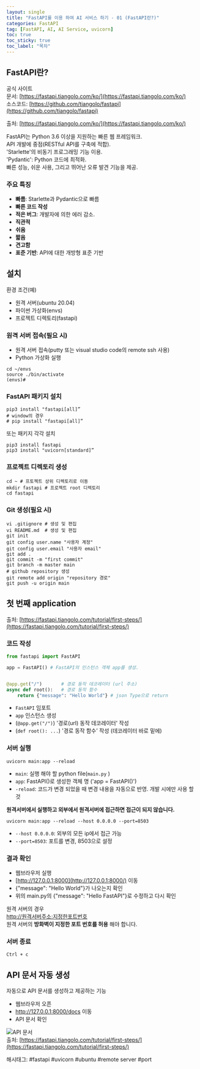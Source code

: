 ```yaml
---
layout: single
title: "FastAPI를 이용 하여 AI 서비스 하기 - 01 (FastAPI란?)"
categories: FastAPI
tag: [FastAPI, AI, AI Service, uvicorn]
toc: true
toc_sticky: true
toc_label: "목차"
---
```

## FastAPI란?

공식 사이트  
문서: [https://fastapi.tiangolo.com/ko/](https://fastapi.tiangolo.com/ko/)  
소스코드: [https://github.com/tiangolo/fastapi](https://github.com/tiangolo/fastapi)  

출처: [https://fastapi.tiangolo.com/ko/](https://fastapi.tiangolo.com/ko/)  

FastAPI는 Python 3.6 이상을 지원하는 빠른 웹 프레임워크.  
API 개발에 중점(RESTful API를 구축에 적합).  
'Starlette'의 비동기 프로그래밍 기능 이용.  
'Pydantic': Python 코드에 최적화.  
빠른 성능, 쉬운 사용, 그리고 뛰어난 오류 발견 기능을 제공.

### 주요 특징

- **빠름**: Starlette과 Pydantic으로 빠름
- **빠른 코드 작성**
- **적은 버그**: 개발자에 의한 에러 감소.
- **직관적**
- **쉬움**
- **짧음**
- **견고함**
- **표준 기반**: API에 대한 개방형 표준 기반

## 설치

환경 조건(예)  

- 원격 서버(ubuntu 20.04)
- 파이썬 가상화(envs)
- 프로젝트 디렉토리(fastapi)

### 원격 서버 접속(필요 시)

- 원격 서버 접속(putty 또는 visual studio code의 remote ssh 사용)  
- Python 가상화 실행
  
```shell
cd ~/envs
source ./bin/activate
(envs)# 
```

### FastAPI 패키지 설치

```shell
pip3 install "fastapi[all]”
# window의 경우
# pip install "fastapi[all]”
```

또는 패키지 각각 설치

```shell
pip3 install fastapi
pip3 install "uvicorn[standard]”
```

### 프로젝트 디렉토리 생성

```shell
cd ~ # 프토젝트 상위 디렉토리로 이동
mkdir fastapi # 프로젝트 root 디렉토리
cd fastapi
```

### Git 생성(필요 시)

```shell
vi .gitignore # 생성 및 편집
vi README.md  # 생성 및 편집
git init
git config user.name "사용자 계정"
git config user.email "사용자 email"
git add .
git commit -m "first commit"
git branch -m master main
# github repository 생성
git remote add origin "repository 경로"
git push -u origin main
```

## 첫 번째 application

출처: [https://fastapi.tiangolo.com/tutorial/first-steps/](https://fastapi.tiangolo.com/tutorial/first-steps/)

### 코드 작성

```python
from fastapi import FastAPI

app = FastAPI() # FastAPI의 인스턴스 객체 app를 생성. 


@app.get("/")       # 경로 동작 데코레이터 (url 주소)
async def root():   # 경로 동작 함수
    return {"message": "Hello World"} # json Type으로 return
```

- `FastAPI` 임포트  
- `app` 인스턴스 생성  
- (`@app.get("/")`) '경로(url) 동작 데코레이터' 작성  
- (`def root(): ...`) '경로 동작 함수' 작성 (데코레이터 바로 밑에)  

### 서버 실행

```shell
uvicorn main:app --reload
```

- `main`: 실행 해야 할 python file(`main.py` )
- `app`: FastAPI()로 생성한 객체 명 ('app = FastAPI()')
- `-reload`: 코드가 변경 되었을 때 변경 내용을 자동으로 반영. 개발 시에만 사용 할 것

**원격서버에서 실행하고 외부에서 원격서버에 접근하면 접근이 되지 않습니다.**  

```shell
uvicorn main:app --reload --host 0.0.0.0 --port=8503
```

- `--host 0.0.0.0`: 외부의 모든 ip에서 접근 가능
- `--port=8503`: 포트를 변경, 8503으로 설정

### 결과 확인

- 웹브라우저 실행
- [http://127.0.0.1:8000](http://127.0.0.1:8000/) 이동  
- {"message": "Hello World"}가 나오는지 확인
- 위의 main.py의 {"message": "Hello FastAPI"}로 수정하고 다시 확인  

원격 서버의 경우  
[http://원격서버주소:지정한포트번호](http://127.0.0.1:8000/)  
원격 서버의 **방화벽이 지정한 포트 번호를 허용** 해야 합니다.  

### 서버 종료

```shell
Ctrl + c
```

## API 문서 자동 생성

자동으로 API 문서를 생성하고 제공하는 기능

- 웹브라우저 오픈
- <http://127.0.0.1:8000/docs> 이동
- API 문서 확인
  
![API 문서](https://fastapi.tiangolo.com/img/index/index-01-swagger-ui-simple.png)  
출처: [https://fastapi.tiangolo.com/tutorial/first-steps/](https://fastapi.tiangolo.com/tutorial/first-steps/)

해시태그: #fastapi #uvicorn #ubuntu #remote server #port
